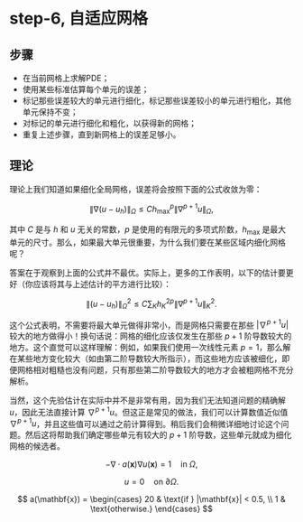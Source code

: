 # step-6, 自适应网格

## 步骤

- 在当前网格上求解PDE；
- 使用某些标准估算每个单元的误差；
- 标记那些误差较大的单元进行细化，标记那些误差较小的单元进行粗化，其他单元保持不变；
- 对标记的单元进行细化和粗化，以获得新的网格；
- 重复上述步骤，直到新网格上的误差足够小。

## 理论

理论上我们知道如果细化全局网格，误差将会按照下面的公式收敛为零：

$$
\| \nabla (u - u_h) \|_\Omega \leq C h^{p}_{\text{max}} \| \nabla^{p+1} u \|_\Omega,
$$

其中 $C$ 是与 $h$ 和 $u$ 无关的常数，$p$ 是使用的有限元的多项式阶数，$h_{\text{max}}$ 是最大单元的尺寸。那么，如果最大单元很重要，为什么我们要在某些区域内细化网格呢？

答案在于观察到上面的公式并不最优。实际上，更多的工作表明，以下的估计要更好（你应该将其与上述估计的平方进行比较）：

$$
\| (u - u_h) \|_\Omega^2 \leq C \sum_K h_K^{2p} \| \nabla^{p+1} u \|_K^2.
$$

这个公式表明，不需要将最大单元做得非常小，而是网格只需要在那些 $| \nabla^{p+1} u |$ 较大的地方做得小！换句话说：网格的细化应该仅发生在那些 $p+1$ 阶导数较大的地方。这个直觉可以这样理解：例如，如果我们使用一次线性元素 $p = 1$，那么解在某些地方变化较大（如由第二阶导数较大所指示），而这些地方应该被细化，即便网格相对粗糙也没有问题，只有那些第二阶导数较大的地方才会被粗网格不充分解析。 

当然，这个先验估计在实际中并不是非常有用，因为我们无法知道问题的精确解 $u$，因此无法直接计算 $\nabla^{p+1} u$。但这正是常见的做法，我们可以计算数值近似值 $\nabla^{p+1} u$，并且这些值可以通过之前计算得到。稍后我们会稍微详细地讨论这个问题。然后这将帮助我们确定哪些单元有较大的 $p+1$ 阶导数，这些单元就成为细化网格的候选者。



$$
-\nabla \cdot a(\mathbf{x}) \nabla u(\mathbf{x}) = 1 \quad \text{in } \Omega,
$$

$$
u = 0 \quad \text{on } \partial \Omega.
$$

$$
a(\mathbf{x}) =
\begin{cases}
20 & \text{if } |\mathbf{x}| < 0.5, \\
1 & \text{otherwise.}
\end{cases}
$$



<!--stackedit_data:
eyJoaXN0b3J5IjpbMTkyODM5MzM2LC0yMDAxMDYwMzQ4LC0xND
Y5MjkxMzE5XX0=
-->